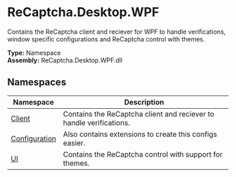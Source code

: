 # ReCaptcha.Desktop.WPF
Contains the ReCaptcha client and reciever for WPF to handle verifications, window specific configurations and ReCaptcha control with themes.

**Type:** Namespace
<br />
**Assembly:** ReCaptcha.Desktop.WPF.dll

## Namespaces
| Namespace                                                       | Description                                                         |
|-----------------------------------------------------------------|---------------------------------------------------------------------|
| [Client](/ReCaptcha.Desktop/reference/recaptcha.desktop.wpf/client)               | Contains the ReCaptcha client and reciever to handle verifications. |
| [Configuration](/ReCaptcha.Desktop/reference/recaptcha.desktop.wpf/configuration) | Also contains extensions to create this configs easier.             |
| [UI](/ReCaptcha.Desktop/reference/recaptcha.desktop.wpf/ui)                       | Contains the ReCaptcha control with support for themes.             |